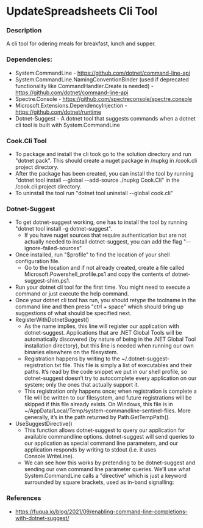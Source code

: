 # UpdateSpreadsheets Cli Tool

### Description

A cli tool for odering meals for breakfast, lunch and supper.

### Dependencies:

* System.CommandLine - https://github.com/dotnet/command-line-api
* System.CommandLine.NamingConventionBinder (used if deprecated functionality like CommandHandler.Create is needed) - https://github.com/dotnet/command-line-api
* Spectre.Console - https://github.com/spectreconsole/spectre.console
* Microsoft.Extensions.DependencyInjection - https://github.com/dotnet/runtime
* Dotnet-Suggest - A dotnet tool that suggests commands when a dotnet cli tool is built with System.CommandLine

### Cook.Cli Tool

* To package and install the cli took go to the solution directory and run "dotnet pack". This should create a nuget package in /nupkg in /cook.cli project directory.
* After the package has been created, you can install the tool by running "dotnet tool install --global --add-source ./nupkg Cook.Cli" in the /cook.cli project directory.
* To uninstall the tool run "dotnet tool uninstall --global cook.cli"

### Dotnet-Suggest

* To get dotnet-suggest working, one has to install the tool by running "dotnet tool install -g dotnet-suggest".
	* If you have nuget sources that require authentication but are not actually needed to install dotnet-suggest, you can add the flag "--ignore-failed-sources"
* Once installed, run "$profile" to find the location of your shell configuration file.
	* Go to the location and if not already created, create a file called Microsoft.Powershell_profile.ps1 and copy the contents of dotnet-suggest-shim.ps1.
* Run your dotnet cli tool for the first time. You might need to execute a command or just execute the help command.
* Once your dotnet cli tool has run, you should retype the toolname in the command line and then press "ctrl + space" which should bring up suggestions of what should be specified next.
* RegisterWithDotnetSuggest()
	* As the name implies, this line will register our application with dotnet-suggest. Applications that are .NET Global Tools will be automatically discovered (by nature of being in the .NET Global Tool installation directory), but this line is needed when running our own binaries elsewhere on the filesystem.
	* Registration happens by writing to the ~/.dotnet-suggest-registration.txt file. This file is simply a list of executables and their paths. It’s read by the code snippet we put in our shell profile, so dotnet-suggest doesn’t try to autocomplete every application on our system; only the ones that actually support it.
	* This registration only happens once; when registration is complete a file will be written to our filesystem, and future registrations will be skipped if this file already exists. On Windows, this file is in ~/AppData/Local/Temp/system-commandline-sentinel-files. More generally, it’s in the path returned by Path.GetTempPath().
* UseSuggestDirective()
	* This function allows dotnet-suggest to query our application for available commandline options. dotnet-suggest will send queries to our application as special command line parameters, and our application responds by writing to stdout (i.e. it uses Console.WriteLine).
	* We can see how this works by pretending to be dotnet-suggest and sending our own command line parameter queries. We’ll use what System.CommandLine calls a "directive" which is just a keyword surrounded by square brackets, used as in-band signalling:

### References

* https://fuqua.io/blog/2021/09/enabling-command-line-completions-with-dotnet-suggest/